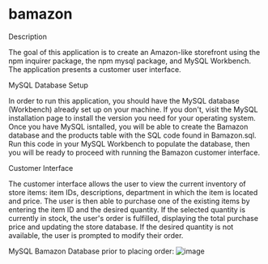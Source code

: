 # bamazon

Description

The goal of this application is to create an Amazon-like storefront using the npm inquirer package, the npm mysql package, and MySQL Workbench. The application presents a customer user interface.

MySQL Database Setup

In order to run this application, you should have the MySQL database (Workbench) already set up on your machine. If you don't, visit the MySQL installation page to install the version you need for your operating system. Once you have MySQL isntalled, you will be able to create the Bamazon database and the products table with the SQL code found in Bamazon.sql. Run this code in your MySQL Workbench to populate the database, then you will be ready to proceed with running the Bamazon customer interface.

Customer Interface

The customer interface allows the user to view the current inventory of store items: item IDs, descriptions, department in which the item is located and price. The user is then able to purchase one of the existing items by entering the item ID and the desired quantity. If the selected quantity is currently in stock, the user's order is fulfilled, displaying the total purchase price and updating the store database. If the desired quantity is not available, the user is prompted to modify their order.


MySQL Bamazon Database prior to placing order:
![image](https://user-images.githubusercontent.com/38335035/43616711-e6712e86-968b-11e8-80f7-aaf7deea9d4e.png)

